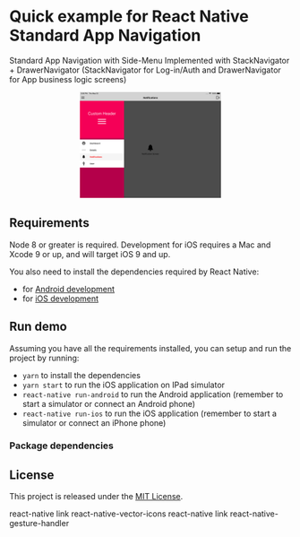 

# Quick example for React Native Standard App Navigation

Standard App Navigation with Side-Menu Implemented with StackNavigator + DrawerNavigator
(StackNavigator for Log-in/Auth and DrawerNavigator for App business logic screens)

<div align="center">
    <img src="pics/ScreenShot1.png" alt="" width="50%">
</div>

## Requirements

Node 8 or greater is required. Development for iOS requires a Mac and Xcode 9 or up, and will target iOS 9 and up.

You also need to install the dependencies required by React Native:

- for [Android development](https://facebook.github.io/react-native/docs/getting-started.html#installing-dependencies-3)
- for [iOS development](https://facebook.github.io/react-native/docs/getting-started.html#installing-dependencies)


## Run demo

Assuming you have all the requirements installed, you can setup and run the project by running:

- `yarn` to install the dependencies
- `yarn start`  to run the iOS application on IPad simulator
- `react-native run-android` to run the Android application (remember to start a simulator or connect an Android phone)
- `react-native run-ios` to run the iOS application (remember to start a simulator or connect an iPhone phone)


### Package dependencies

## License

This project is released under the [MIT License](LICENSE).




react-native link react-native-vector-icons
react-native link react-native-gesture-handler
